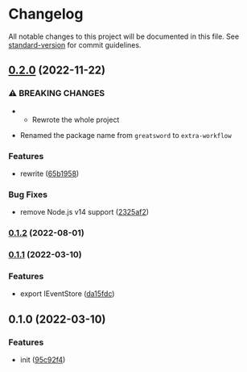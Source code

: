 # Changelog

All notable changes to this project will be documented in this file. See [standard-version](https://github.com/conventional-changelog/standard-version) for commit guidelines.

## [0.2.0](https://github.com/BlackGlory/extra-workflow/compare/v0.1.2...v0.2.0) (2022-11-22)


### ⚠ BREAKING CHANGES

* - Rewrote the whole project
- Renamed the package name from `greatsword` to `extra-workflow`

### Features

* rewrite ([65b1958](https://github.com/BlackGlory/extra-workflow/commit/65b1958a8de15c431ca06e969a35e59f34b573be))


### Bug Fixes

* remove Node.js v14 support ([2325af2](https://github.com/BlackGlory/extra-workflow/commit/2325af2cb5fd4e46c7d59f71ded7468c2e6e0305))

### [0.1.2](https://github.com/BlackGlory/greatsword/compare/v0.1.1...v0.1.2) (2022-08-01)

### [0.1.1](https://github.com/BlackGlory/greatsword/compare/v0.1.0...v0.1.1) (2022-03-10)


### Features

* export IEventStore ([da15fdc](https://github.com/BlackGlory/greatsword/commit/da15fdcddf114e826399c2a190cdd81d43109ec9))

## 0.1.0 (2022-03-10)


### Features

* init ([95c92f4](https://github.com/BlackGlory/greatsword/commit/95c92f4085689116a23e765dd6eedc90727625a4))
